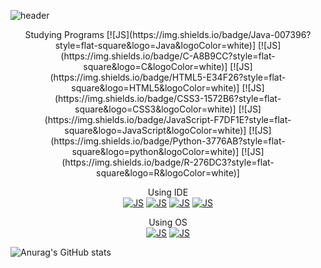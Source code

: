 ![header](https://capsule-render.vercel.app/api?type=soft&color=0:ff7f51,100:9370db&height=300&section=header&text=harandal24601&fontSize=90)

<div align="center">
  Studying Programs  
    [![JS](https://img.shields.io/badge/Java-007396?style=flat-square&logo=Java&logoColor=white)]
    [![JS](https://img.shields.io/badge/C-A8B9CC?style=flat-square&logo=C&logoColor=white)]
    [![JS](https://img.shields.io/badge/HTML5-E34F26?style=flat-square&logo=HTML5&logoColor=white)]
    [![JS](https://img.shields.io/badge/CSS3-1572B6?style=flat-square&logo=CSS3&logoColor=white)]
    [![JS](https://img.shields.io/badge/JavaScript-F7DF1E?style=flat-square&logo=JavaScript&logoColor=white)]
    [![JS](https://img.shields.io/badge/Python-3776AB?style=flat-square&logo=python&logoColor=white)]
    [![JS](https://img.shields.io/badge/R-276DC3?style=flat-square&logo=R&logoColor=white)]

  Using IDE  
    [![JS](https://img.shields.io/badge/VisualStudioCode-007ACC?style=flat-square&logo=VisualStudioCode&logoColor=white)]()
    [![JS](https://img.shields.io/badge/VisualStudio-5C2D91?style=flat-square&logo=VisualStudio&logoColor=white)]()
    [![JS](https://img.shields.io/badge/Vim-019733?style=flat-square&logo=Vim&logoColor=white)]()
    [![JS](https://img.shields.io/badge/Rstudio-75AADB?style=flat-square&logo=Rstudio&logoColor=white)]()

  Using OS  
    [![JS](https://img.shields.io/badge/MacOS-000000?style=flat-square&logo=apple&logoColor=white)]()
    [![JS](https://img.shields.io/badge/MacOS-0078D6?style=flat-square&logo=Windows&logoColor=white)]()
</div>


![Anurag's GitHub stats](https://github-readme-stats.vercel.app/api?username=harandal24601&show_icons=true&theme=radical)

